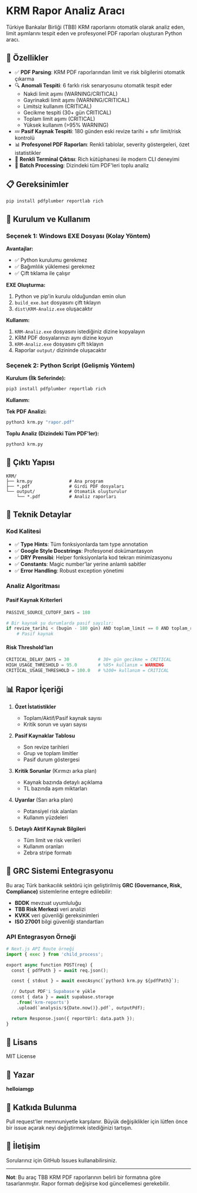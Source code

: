 # KRM Rapor Analiz Aracı

Türkiye Bankalar Birliği (TBB) KRM raporlarını otomatik olarak analiz eden, limit aşımlarını tespit eden ve profesyonel PDF raporları oluşturan Python aracı.

## 🎯 Özellikler

- ✅ **PDF Parsing**: KRM PDF raporlarından limit ve risk bilgilerini otomatik çıkarma
- 🔍 **Anomali Tespiti**: 6 farklı risk senaryosunu otomatik tespit eder
  - Nakdi limit aşımı (WARNING/CRITICAL)
  - Gayrinakdi limit aşımı (WARNING/CRITICAL)
  - Limitsiz kullanım (CRITICAL)
  - Gecikme tespiti (30+ gün CRITICAL)
  - Toplam limit aşımı (CRITICAL)
  - Yüksek kullanım (>95% WARNING)
- 💤 **Pasif Kaynak Tespiti**: 180 günden eski revize tarihi + sıfır limit/risk kontrolü
- 📊 **Profesyonel PDF Raporları**: Renkli tablolar, severity göstergeleri, özet istatistikler
- 🎨 **Renkli Terminal Çıktısı**: Rich kütüphanesi ile modern CLI deneyimi
- 🚀 **Batch Processing**: Dizindeki tüm PDF'leri toplu analiz

## 📋 Gereksinimler

```bash
pip install pdfplumber reportlab rich
```

## 🚀 Kurulum ve Kullanım

### Seçenek 1: Windows EXE Dosyası (Kolay Yöntem)

**Avantajlar:**
- ✅ Python kurulumu gerekmez
- ✅ Bağımlılık yüklemesi gerekmez
- ✅ Çift tıklama ile çalışır

**EXE Oluşturma:**
1. Python ve pip'in kurulu olduğundan emin olun
2. `build_exe.bat` dosyasını çift tıklayın
3. `dist\KRM-Analiz.exe` oluşacaktır

**Kullanım:**
1. `KRM-Analiz.exe` dosyasını istediğiniz dizine kopyalayın
2. KRM PDF dosyalarınızı aynı dizine koyun
3. `KRM-Analiz.exe` dosyasını çift tıklayın
4. Raporlar `output/` dizininde oluşacaktır

### Seçenek 2: Python Script (Gelişmiş Yöntem)

**Kurulum (İlk Seferinde):**
```bash
pip3 install pdfplumber reportlab rich
```

**Kullanım:**

**Tek PDF Analizi:**
```bash
python3 krm.py "rapor.pdf"
```

**Toplu Analiz (Dizindeki Tüm PDF'ler):**
```bash
python3 krm.py
```

## 📂 Çıktı Yapısı

```
KRM/
├── krm.py              # Ana program
├── *.pdf               # Girdi PDF dosyaları
└── output/             # Otomatik oluşturulur
    └── *.pdf           # Analiz raporları
```

## 🔧 Teknik Detaylar

### Kod Kalitesi
- ✅ **Type Hints**: Tüm fonksiyonlarda tam type annotation
- ✅ **Google Style Docstrings**: Profesyonel dokümantasyon
- ✅ **DRY Prensibi**: Helper fonksiyonlarla kod tekrarı minimizasyonu
- ✅ **Constants**: Magic number'lar yerine anlamlı sabitler
- ✅ **Error Handling**: Robust exception yönetimi

### Analiz Algoritması

#### Pasif Kaynak Kriterleri
```python
PASSIVE_SOURCE_CUTOFF_DAYS = 180

# Bir kaynak şu durumlarda pasif sayılır:
if revize_tarihi < (bugün - 180 gün) AND toplam_limit == 0 AND toplam_risk == 0:
    # Pasif kaynak
```

#### Risk Threshold'ları
```python
CRITICAL_DELAY_DAYS = 30           # 30+ gün gecikme = CRITICAL
HIGH_USAGE_THRESHOLD = 95.0        # %95+ kullanım = WARNING
CRITICAL_USAGE_THRESHOLD = 100.0   # %100+ kullanım = CRITICAL
```

## 📊 Rapor İçeriği

1. **Özet İstatistikler**
   - Toplam/Aktif/Pasif kaynak sayısı
   - Kritik sorun ve uyarı sayısı

2. **Pasif Kaynaklar Tablosu**
   - Son revize tarihleri
   - Grup ve toplam limitler
   - Pasif durum göstergesi

3. **Kritik Sorunlar** (Kırmızı arka plan)
   - Kaynak bazında detaylı açıklama
   - TL bazında aşım miktarları

4. **Uyarılar** (Sarı arka plan)
   - Potansiyel risk alanları
   - Kullanım yüzdeleri

5. **Detaylı Aktif Kaynak Bilgileri**
   - Tüm limit ve risk verileri
   - Kullanım oranları
   - Zebra stripe formatı

## 🏦 GRC Sistemi Entegrasyonu

Bu araç Türk bankacılık sektörü için geliştirilmiş **GRC (Governance, Risk, Compliance)** sistemlerine entegre edilebilir:

- **BDDK** mevzuat uyumluluğu
- **TBB Risk Merkezi** veri analizi
- **KVKK** veri güvenliği gereksinimleri
- **ISO 27001** bilgi güvenliği standartları

### API Entegrasyon Örneği
```python
# Next.js API Route örneği
import { exec } from 'child_process';

export async function POST(req) {
  const { pdfPath } = await req.json();

  const { stdout } = await execAsync(`python3 krm.py ${pdfPath}`);

  // Output PDF'i Supabase'e yükle
  const { data } = await supabase.storage
    .from('krm-reports')
    .upload(`analysis/${Date.now()}.pdf`, outputPdf);

  return Response.json({ reportUrl: data.path });
}
```

## 📝 Lisans

MIT License

## 👤 Yazar

**helloiamgp**

## 🤝 Katkıda Bulunma

Pull request'ler memnuniyetle karşılanır. Büyük değişiklikler için lütfen önce bir issue açarak neyi değiştirmek istediğinizi tartışın.

## 📧 İletişim

Sorularınız için GitHub Issues kullanabilirsiniz.

---

**Not**: Bu araç TBB KRM PDF raporlarının belirli bir formatına göre tasarlanmıştır. Rapor formatı değişirse kod güncellemesi gerekebilir.
